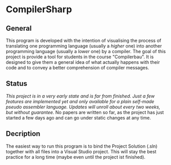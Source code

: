 # CompilerSharp

## General
This program is developed with the intention of visualising the process of translating one programming language (usually a _higher_ one) into another programming language (usually a _lower_ one) by a compiler.
The goal of this project is provide a tool for students in the course "Compilerbau". It is designed to give them a general idea of what actually happens with their code and to convey a better comprehension of compiler messages.

## Status
*This project is in a very early state and is far from finished. Just a few features are implemented yet and only available for a plain self-made pseudo assembler language. Updates will unroll about every two weeks, but without guarantee.*
No papers are written so far, as the project has just started a few days ago and can go under static changes at any time.

## Decription
The easiest way to run this program is to bind the Project Solution (.sln) together with all files into a Visual Studio project. This will stay the best practice for a long time (maybe even until the project ist finished).
